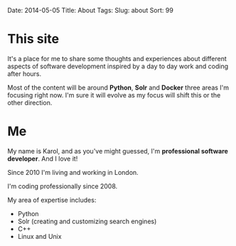 Date: 2014-05-05
Title: About
Tags:
Slug: about
Sort: 99

# This site

It's a place for me to share some thoughts and experiences about different aspects of software development inspired by a day to day work and coding after hours.

Most of the content will be around **Python**, **Solr** and **Docker** three areas I'm focusing right now. I'm sure it will evolve as my focus will shift this or the other direction.

# Me

My name is Karol, and as you've might guessed, I'm **professional software developer**. And I love it!

Since 2010 I'm living and working in London.

I'm coding professionally since 2008.

My area of expertise includes:

- Python
- Solr (creating and customizing search engines)
- C++
- Linux and Unix
